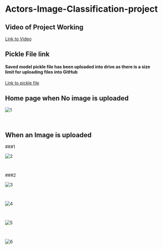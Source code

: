# Actors-Image-Classification-project

## Video of Project Working
[Link to Video](https://drive.google.com/file/d/10PXfhcs0d6CsrKZY57AYtO0B8wD6HhcB/view?usp=sharing)




## Pickle File link
#### Saved model pickle file has been uploaded into drive as there is a size limit for uploading files into GitHub
[Link to pickle file](https://drive.google.com/file/d/1q03tPi2UtUAGvBOzcl5f_mWilA941cLH/view?usp=sharing)



## Home page when No image is uploaded

![1](https://github.com/udaykiran-91/Actors-Image-Classification-project/assets/127354822/7c09e511-6004-40f8-b39e-e1dc7897de50)

<br>

## When an Image is uploaded

###1

![2](https://github.com/udaykiran-91/Actors-Image-Classification-project/assets/127354822/f98105c4-0d48-4690-8acb-cdd8c5c3fe42)

<br>

###2

![3](https://github.com/udaykiran-91/Actors-Image-Classification-project/assets/127354822/ae3c4a07-89a8-4133-b3d4-a317fca0f189)

<br>

![4](https://github.com/udaykiran-91/Actors-Image-Classification-project/assets/127354822/0fdc2787-c82e-4357-9a31-ad26e45ee876)

<br>

![5](https://github.com/udaykiran-91/Actors-Image-Classification-project/assets/127354822/8b0ad804-067b-484b-a40c-a6c94c346627)

<br>

![6](https://github.com/udaykiran-91/Actors-Image-Classification-project/assets/127354822/981446a8-2dce-431e-85f2-05fe52c2f31a)
